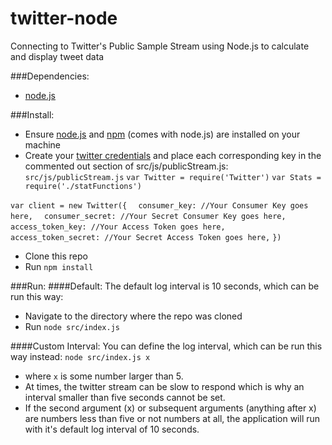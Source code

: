 # twitter-node
Connecting to Twitter's Public Sample Stream using Node.js to calculate and display tweet data

###Dependencies:
- [node.js](https://nodejs.org/download/)

###Install:
- Ensure [node.js](https://nodejs.org/) and [npm](https://www.npmjs.com/) (comes with node.js) are installed on your machine
- Create your [twitter credentials](https://apps.twitter.com/) and place each corresponding key in the commented out section of src/js/publicStream.js:
`src/js/publicStream.js`
`var Twitter = require('Twitter')`
`var Stats = require('./statFunctions')`

`var client = new Twitter({`
`  consumer_key: //Your Consumer Key goes here,`
`  consumer_secret: //Your Secret Consumer Key goes here,`
`  access_token_key: //Your Access Token goes here,`
`  access_token_secret: //Your Secret Access Token goes here,`
`})`
- Clone this repo
- Run `npm install`

###Run:
####Default:
The default log interval is 10 seconds, which can be run this way:
- Navigate to the directory where the repo was cloned
- Run `node src/index.js`

####Custom Interval:
You can define the log interval, which can be run this way instead:
 `node src/index.js x`
- where `x` is some number larger than 5.
- At times, the twitter stream can be slow to respond which is why an interval smaller than five seconds cannot be set.
- If the second argument (x) or subsequent arguments (anything after x) are numbers less than five or not numbers at all, the application will run with it's default log interval of 10 seconds.
